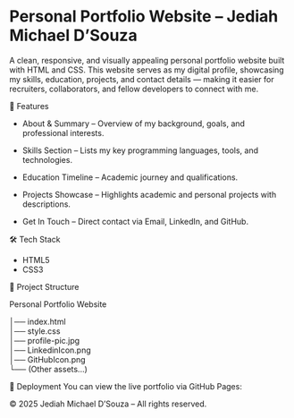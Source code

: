 # Personal Portfolio Website – Jediah Michael D’Souza

A clean, responsive, and visually appealing personal portfolio website built with HTML and CSS.
This website serves as my digital profile, showcasing my skills, education, projects, and contact details — making it easier for recruiters, collaborators, and fellow developers to connect with me.

📌 Features
- About & Summary – Overview of my background, goals, and professional interests.

- Skills Section – Lists my key programming languages, tools, and technologies.

- Education Timeline – Academic journey and qualifications.

- Projects Showcase – Highlights academic and personal projects with descriptions.

- Get In Touch – Direct contact via Email, LinkedIn, and GitHub.


🛠 Tech Stack
- HTML5
- CSS3


📂 Project Structure

Personal Portfolio Website

│── index.html       
│── style.css         
│── profile-pic.jpg   
│── LinkedinIcon.png  
│── GitHubIcon.png    
└── (Other assets...)


🚀 Deployment
You can view the live portfolio via GitHub Pages:

© 2025 Jediah Michael D’Souza – All rights reserved.
